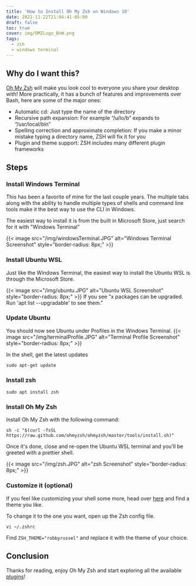 ```yaml
---
title: 'How to Install Oh My Zsh on Windows 10'
date: 2021-11-22T21:04:41-05:00
draft: false
toc: true
cover: img/OMZLogo_BnW.png
tags:
  - zsh
  - windows terminal
---
```


## Why do I want this?

[Oh My Zsh](https://ohmyz.sh/) will make you look cool to everyone you share your desktop with! More practically, it has a bunch of features and improvements over Bash, here are some of the major ones:

- Automatic cd: Just type the name of the directory
- Recursive path expansion: For example “/u/lo/b” expands to “/usr/local/bin”
- Spelling correction and approximate completion: If you make a minor mistake typing a directory name, ZSH will fix it for you
- Plugin and theme support: ZSH includes many different plugin frameworks

## Steps

### Install Windows Terminal

This has been a favorite of mine for the last couple years. The multiple tabs along with the ability to handle multiple types of shells and command line tools make it the best way to use the CLI in Windows.

The easiest way to install it is from the built in Microsoft Store, just search for it with "Windows Terminal"

{{< image src="/img/windowsTerminal.JPG" alt="Windows Terminal Screenshot" style="border-radius: 8px;" >}}

### Install Ubuntu WSL

Just like the Windows Terminal, the easiest way to install the Ubuntu WSL is through the Microsoft Store.

{{< image src="/img/ubuntu.JPG" alt="Ubuntu WSL Screenshot" style="border-radius: 8px;" >}}
If you see "x packages can be upgraded. Run 'apt list --upgradable' to see them."

### Update Ubuntu

You should now see Ubuntu under Profiles in the Windows Terminal.
{{< image src="/img/terminalProfile.JPG" alt="Terminal Profile Screenshot" style="border-radius: 8px;" >}}

In the shell, get the latest updates

```shell
sudo apt-get update
```

### Install zsh

```shell
sudo apt install zsh
```

### Install Oh My Zsh

Install Oh My Zsh with the following command:

```shell
sh -c "$(curl -fsSL https://raw.github.com/ohmyzsh/ohmyzsh/master/tools/install.sh)"
```

Once it's done, close and re-open the Ubuntu WSL terminal and you'll be greeted with a prettier shell.

{{< image src="/img/zsh.JPG" alt="zsh Screenshot" style="border-radius: 8px;" >}}

### Customize it (optional)

If you feel like customizing your shell some more, head over [here](https://github.com/ohmyzsh/ohmyzsh/wiki/Themes) and find a theme you like.

To change it to the one you want, open up the Zsh config file.

```shell
vi ~/.zshrc
```

Find `ZSH_THEME="robbyrussel"` and replace it with the theme of your choice.

## Conclusion

Thanks for reading, enjoy Oh My Zsh and start exploring all the available [plugins](https://github.com/ohmyzsh/ohmyzsh/wiki/Plugins)!
